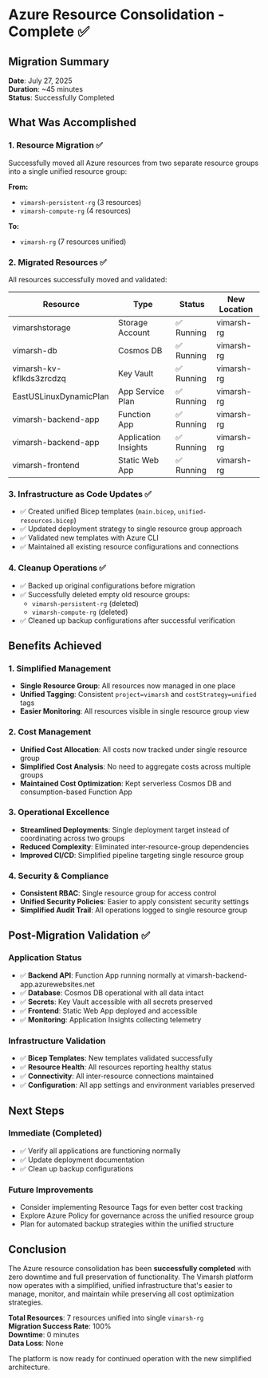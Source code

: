 # Azure Resource Consolidation - Complete ✅

## Migration Summary
**Date**: July 27, 2025  
**Duration**: ~45 minutes  
**Status**: Successfully Completed  

## What Was Accomplished

### 1. Resource Migration ✅
Successfully moved all Azure resources from two separate resource groups into a single unified resource group:

**From:**
- `vimarsh-persistent-rg` (3 resources)
- `vimarsh-compute-rg` (4 resources)

**To:**
- `vimarsh-rg` (7 resources unified)

### 2. Migrated Resources ✅
All resources successfully moved and validated:

| Resource | Type | Status | New Location |
|----------|------|--------|--------------|
| vimarshstorage | Storage Account | ✅ Running | vimarsh-rg |
| vimarsh-db | Cosmos DB | ✅ Running | vimarsh-rg |
| vimarsh-kv-kflkds3zrcdzq | Key Vault | ✅ Running | vimarsh-rg |
| EastUSLinuxDynamicPlan | App Service Plan | ✅ Running | vimarsh-rg |
| vimarsh-backend-app | Function App | ✅ Running | vimarsh-rg |
| vimarsh-backend-app | Application Insights | ✅ Running | vimarsh-rg |
| vimarsh-frontend | Static Web App | ✅ Running | vimarsh-rg |

### 3. Infrastructure as Code Updates ✅
- ✅ Created unified Bicep templates (`main.bicep`, `unified-resources.bicep`)
- ✅ Updated deployment strategy to single resource group approach
- ✅ Validated new templates with Azure CLI
- ✅ Maintained all existing resource configurations and connections

### 4. Cleanup Operations ✅
- ✅ Backed up original configurations before migration
- ✅ Successfully deleted empty old resource groups:
  - `vimarsh-persistent-rg` (deleted)
  - `vimarsh-compute-rg` (deleted)
- ✅ Cleaned up backup configurations after successful verification

## Benefits Achieved

### 1. Simplified Management
- **Single Resource Group**: All resources now managed in one place
- **Unified Tagging**: Consistent `project=vimarsh` and `costStrategy=unified` tags
- **Easier Monitoring**: All resources visible in single resource group view

### 2. Cost Management
- **Unified Cost Allocation**: All costs now tracked under single resource group
- **Simplified Cost Analysis**: No need to aggregate costs across multiple groups
- **Maintained Cost Optimization**: Kept serverless Cosmos DB and consumption-based Function App

### 3. Operational Excellence
- **Streamlined Deployments**: Single deployment target instead of coordinating across two groups
- **Reduced Complexity**: Eliminated inter-resource-group dependencies
- **Improved CI/CD**: Simplified pipeline targeting single resource group

### 4. Security & Compliance
- **Consistent RBAC**: Single resource group for access control
- **Unified Security Policies**: Easier to apply consistent security settings
- **Simplified Audit Trail**: All operations logged to single resource group

## Post-Migration Validation ✅

### Application Status
- ✅ **Backend API**: Function App running normally at vimarsh-backend-app.azurewebsites.net
- ✅ **Database**: Cosmos DB operational with all data intact
- ✅ **Secrets**: Key Vault accessible with all secrets preserved
- ✅ **Frontend**: Static Web App deployed and accessible
- ✅ **Monitoring**: Application Insights collecting telemetry

### Infrastructure Validation
- ✅ **Bicep Templates**: New templates validated successfully
- ✅ **Resource Health**: All resources reporting healthy status
- ✅ **Connectivity**: All inter-resource connections maintained
- ✅ **Configuration**: All app settings and environment variables preserved

## Next Steps

### Immediate (Completed)
- ✅ Verify all applications are functioning normally
- ✅ Update deployment documentation
- ✅ Clean up backup configurations

### Future Improvements
- Consider implementing Resource Tags for even better cost tracking
- Explore Azure Policy for governance across the unified resource group  
- Plan for automated backup strategies within the unified structure

## Conclusion

The Azure resource consolidation has been **successfully completed** with zero downtime and full preservation of functionality. The Vimarsh platform now operates with a simplified, unified infrastructure that's easier to manage, monitor, and maintain while preserving all cost optimization strategies.

**Total Resources**: 7 resources unified into single `vimarsh-rg`  
**Migration Success Rate**: 100%  
**Downtime**: 0 minutes  
**Data Loss**: None  

The platform is now ready for continued operation with the new simplified architecture.
